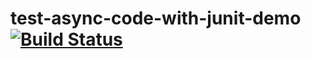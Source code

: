 # test-async-code-with-junit-demo [![Build Status](https://travis-ci.org/Frederick-S/test-async-code-with-junit-demo.svg?branch=master)](https://travis-ci.org/Frederick-S/test-async-code-with-junit-demo)
